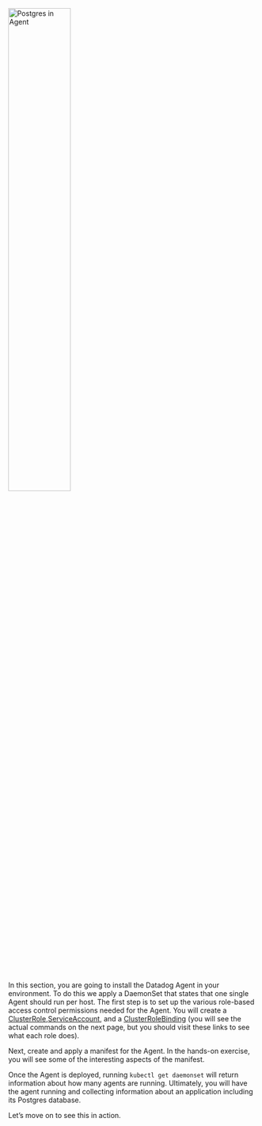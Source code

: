 <img src="/technovangelist/scenarios/k8s1-install/assets/agent.png" alt="Postgres in Agent" width="50%" />

In this section, you are going to install the Datadog Agent in your environment. To do this we apply a DaemonSet that states that one single Agent should run per host. The first step is to set up the various role-based access control permissions needed for the Agent. You will create a <a href="https://raw.githubusercontent.com/DataDog/datadog-agent/master/Dockerfiles/manifests/rbac/clusterrole.yaml" target="_datadog">ClusterRole</a>,<a href="https://raw.githubusercontent.com/DataDog/datadog-agent/master/Dockerfiles/manifests/rbac/serviceaccount.yaml" target="_datadog">ServiceAccount</a>, and a <a href="https://raw.githubusercontent.com/DataDog/datadog-agent/master/Dockerfiles/manifests/rbac/clusterrolebinding.yaml" target="_datadog">ClusterRoleBinding</a> (you will see the actual commands on the next page, but you should visit these links to see what each role does).


Next, create and apply a manifest for the Agent. In the hands-on exercise, you will see some of the interesting aspects of the manifest.


Once the Agent is deployed, running `kubectl get daemonset` will return information about how many agents are running. Ultimately, you will have the agent running and collecting information about an application including its Postgres database.


Let’s move on to see this in action.
